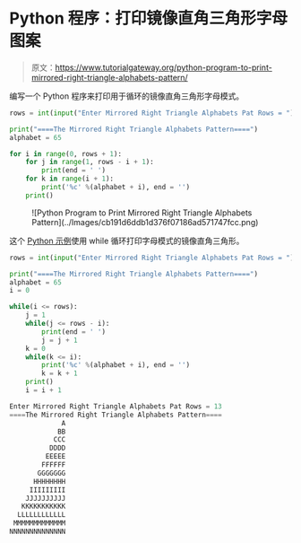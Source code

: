 # Python 程序：打印镜像直角三角形字母图案

> 原文：<https://www.tutorialgateway.org/python-program-to-print-mirrored-right-triangle-alphabets-pattern/>

编写一个 Python 程序来打印用于循环的镜像直角三角形字母模式。

```py
rows = int(input("Enter Mirrored Right Triangle Alphabets Pat Rows = "))

print("====The Mirrored Right Triangle Alphabets Pattern====")
alphabet = 65

for i in range(0, rows + 1):
    for j in range(1, rows - i + 1):
        print(end = ' ')
    for k in range(i + 1):
        print('%c' %(alphabet + i), end = '')
    print()
```

<figure class="wp-block-image size-large">![Python Program to Print Mirrored Right Triangle Alphabets Pattern](../Images/cb191d6ddb1d376f07186ad571747fcc.png)</figure>

这个 [Python 示例](https://www.tutorialgateway.org/python-programming-examples/)使用 while 循环打印字母模式的镜像直角三角形。

```py
rows = int(input("Enter Mirrored Right Triangle Alphabets Pat Rows = "))

print("====The Mirrored Right Triangle Alphabets Pattern====")
alphabet = 65
i = 0

while(i <= rows):
    j = 1
    while(j <= rows - i):
        print(end = ' ')
        j = j + 1
    k = 0
    while(k <= i):
        print('%c' %(alphabet + i), end = '')
        k = k + 1
    print()
    i = i + 1
```

```py
Enter Mirrored Right Triangle Alphabets Pat Rows = 13
====The Mirrored Right Triangle Alphabets Pattern====
             A
            BB
           CCC
          DDDD
         EEEEE
        FFFFFF
       GGGGGGG
      HHHHHHHH
     IIIIIIIII
    JJJJJJJJJJ
   KKKKKKKKKKK
  LLLLLLLLLLLL
 MMMMMMMMMMMMM
NNNNNNNNNNNNNN
```